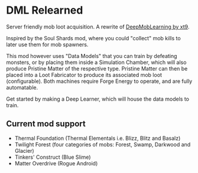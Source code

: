 # DML Relearned
Server friendly mob loot acquisition. A rewrite of [DeepMobLearning by xt9](https://github.com/xt9/DeepMobLearning).

Inspired by the Soul Shards mod, where you could "collect" mob kills to later use them for mob spawners.

This mod however uses "Data Models" that you can train by defeating monsters, or by placing them inside a
Simulation Chamber, which will also produce Pristine Matter of the respective type. Pristine Matter can
then be placed into a Loot Fabricator to produce its associated mob loot (configurable). Both machines require
Forge Energy to operate, and are fully automatable.

Get started by making a Deep Learner, which will house the data models to train.

## Current mod support
- Thermal Foundation (Thermal Elementals i.e. Blizz, Blitz and Basalz)
- Twilight Forest (four categories of mobs: Forest, Swamp, Darkwood and Glacier)
- Tinkers' Construct (Blue Slime)
- Matter Overdrive (Rogue Android)
